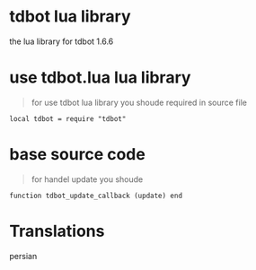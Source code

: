 # tdbot lua library
the lua library for tdbot 1.6.6

# use tdbot.lua lua library 
> for use tdbot lua library you shoude required in source file
```
local tdbot = require "tdbot"
```
# base source code
> for handel update you shoude 
```
function tdbot_update_callback (update) end
```
# Translations
persian
